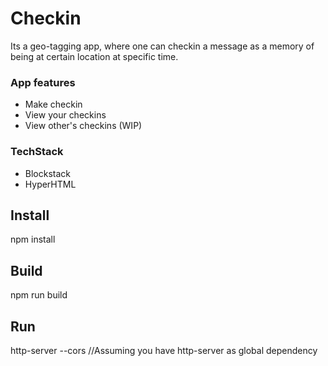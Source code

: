 # Checkin

Its a geo-tagging app, where one can checkin a message as a memory of being at certain location at specific time.

### App features
* Make checkin
* View your checkins
* View other's checkins (WIP)

### TechStack
* Blockstack
* HyperHTML


## Install

npm install

## Build

npm run build

## Run

http-server --cors //Assuming you have http-server as global dependency
